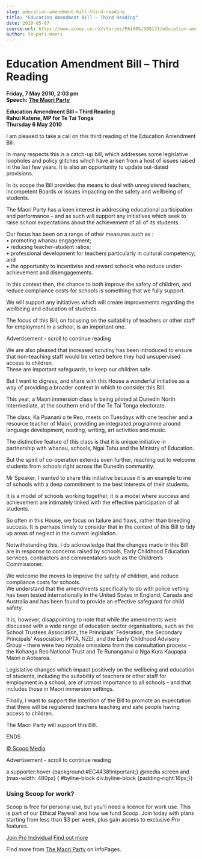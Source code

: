 ```yaml
---
slug: education-amendment-bill-third-reading
title: "Education Amendment Bill – Third Reading"
date: 2010-05-07
source-url: https://www.scoop.co.nz/stories/PA1005/S00131/education-amendment-bill-third-reading.htm
author: te-pati-maori
---
```

Education Amendment Bill – Third Reading
========================================

**Friday, 7 May 2010, 2:03 pm**  
**Speech: [The Maori Party](https://info.scoop.co.nz/The_Maori_Party)**

**Education Amendment Bill – Third Reading**  
**Rahui Katene, MP for Te Tai Tonga**  
**Thursday 6 May 2010**

I am pleased to take a call on this third reading of the Education Amendment Bill.

In many respects this is a catch-up bill, which addresses some legislative loopholes and policy glitches which have arisen from a host of issues raised in the last few years. It is also an opportunity to update out-dated provisions.

In its scope the Bill provides the means to deal with unregistered teachers, incompetent Boards or issues impacting on the safety and wellbeing of students.

The Maori Party has a keen interest in addressing educational participation and performance – and as such will support any initiatives which seek to raise school expectations about the achievement of all of its students.

Our focus has been on a range of other measures such as :  
• promoting whanau engagement;  
• reducing teacher-student ratios;  
• professional development for teachers particularly in cultural competency; and  
• the opportunity to incentivise and reward schools who reduce under-achievement and disengagements.

In this context then, the chance to both improve the safety of children, and reduce compliance costs for schools is something that we fully support.

We will support any initiatives which will create improvements regarding the wellbeing and education of students.

The focus of this Bill, on focusing on the suitability of teachers or other staff for employment in a school, is an important one.

Advertisement - scroll to continue reading





We are also pleased that increased scrutiny has been introduced to ensure that non-teaching staff would be vetted before they had unsupervised access to children.  
These are important safeguards, to keep our children safe.

But I want to digress, and share with this House a wonderful initiative as a way of providing a broader context in which to consider this Bill.

This year, a Maori immersion class Is being piloted at Dunedin North Intermediate, at the southern end of the Te Tai Tonga electorate.

The class, Ka Puanani o te Reo, meets on Tuesdays with one teacher and a resource teacher of Maori, providing an integrated programme around language development, reading, writing, art activities and music.

The distinctive feature of this class is that it is unique initiative in partnership with whanau, schools, Ngai Tahu and the Ministry of Education.

But the spirit of co-operation extends even further, reaching out to welcome students from schools right across the Dunedin community.

Mr Speaker, I wanted to share this initiative because it is an example to me of schools with a deep commitment to the best interests of their students.

It is a model of schools working together, it is a model where success and achievement are intimately linked with the effective participation of all students.

So often in this House, we focus on failure and flaws, rather than breeding success. It is perhaps timely to consider that in the context of this Bill to tidy up areas of neglect in the current legislation.

Notwithstanding this, I do acknowledge that the changes made in this Bill are in response to concerns raised by schools, Early Childhood Education services, contractors and commentators such as the Children’s Commissioner.

We welcome the moves to improve the safety of children, and reduce compliance costs for schools.  
We understand that the amendments specifically to do with police vetting has been tested internationally in the United States in England, Canada and Australia and has been found to provide an effective safeguard for child safety.

It is, however, disappointing to note that while the amendments were discussed with a wide range of education sector organisations, such as the School Trustees Association, the Principals’ Federation, the Secondary Principals’ Association; PPTA, NZEI, and the Early Childhood Advisory Group – there were two notable omissions from the consultation process - the Kohanga Reo National Trust and Te Runanganui o Nga Kura Kaupapa Maori o Aotearoa.

Legislative changes which impact positively on the wellbeing and education of students, including the suitability of teachers or other staff for employment in a school, are of utmost importance to all schools – and that includes those in Maori immersion settings.

Finally, I want to support the intention of the Bill to promote an expectation that there will be registered teachers teaching and safe people having access to children.

The Maori Party will support this Bill.

  
ENDS

[© Scoop Media](http://www.scoop.co.nz/about/terms.html)  

Advertisement - scroll to continue reading



a.supporter:hover {background:#EC4438!important;} @media screen and (max-width: 480px) { #byline-block div.byline-block {padding-right:16px;}}

### Using Scoop for work?

Scoop is free for personal use, but you’ll need a licence for work use. This is part of our Ethical Paywall and how we fund Scoop. Join today with plans starting from less than $3 per week, plus gain access to exclusive _Pro_ features.  
  
[Join Pro Individual](https://pro.scoop.co.nz/Individual/?from=ProIn24) [Find out more](https://pro.scoop.co.nz/using-scoop-for-work/?from=ProIn24)

Find more from [The Maori Party](https://info.scoop.co.nz/The_Maori_Party) on InfoPages.